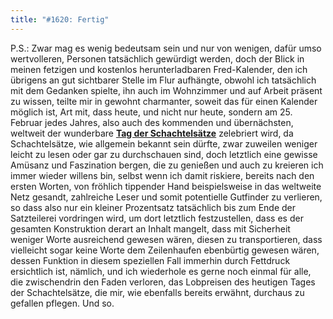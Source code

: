 ```yaml
---
title: "#1620: Fertig"
---
```


P.S.:
Zwar mag es wenig bedeutsam sein und nur von wenigen, dafür umso wertvolleren, Personen tatsächlich gewürdigt werden, doch der Blick in meinen fetzigen und kostenlos herunterladbaren Fred-Kalender, den ich übrigens an gut sichtbarer Stelle im Flur aufhängte, obwohl ich tatsächlich mit dem Gedanken spielte, ihn auch im Wohnzimmer und auf Arbeit präsent zu wissen, teilte mir in gewohnt charmanter, soweit das für einen Kalender möglich ist, Art mit, dass heute, und nicht nur heute, sondern am 25. Februar jedes Jahres, also auch des kommenden und übernächsten, weltweit der wunderbare <a href="http://www.fonflatter.de/kalender"><strong>Tag der Schachtelsätze</strong></a> zelebriert wird, da Schachtelsätze, wie allgemein bekannt sein dürfte, zwar zuweilen weniger leicht zu lesen oder gar zu durchschauen sind, doch letztlich eine gewisse Amüsanz und Faszination bergen, die zu genießen und auch zu kreieren ich immer wieder willens bin, selbst wenn ich damit riskiere, bereits nach den ersten Worten, von fröhlich tippender Hand beispielsweise in das weltweite Netz gesandt, zahlreiche Leser und somit potentielle Gutfinder zu verlieren, so dass also nur ein kleiner Prozentsatz tatsächlich bis zum Ende der Satzteilerei vordringen wird, um dort letztlich festzustellen, dass es der gesamten Konstruktion derart an Inhalt mangelt, dass mit Sicherheit weniger Worte ausreichend gewesen wären, diesen zu transportieren, dass vielleicht sogar keine Worte  dem Zeilenhaufen ebenbürtig gewesen wären, dessen Funktion in diesem speziellen Fall immerhin durch Fettdruck ersichtlich ist, nämlich, und ich wiederhole es gerne noch einmal für alle, die zwischendrin den Faden verloren, das Lobpreisen des heutigen Tages der Schachtelsätze, die mir, wie ebenfalls bereits erwähnt, durchaus zu gefallen pflegen.
Und so.
